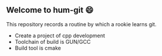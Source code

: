 ## Welcome to hum-git :smile:

This repository records a routine by which a rookie learns git.

- Create a project of cpp development 
- Toolchain of build is GUN/GCC
- Build tool is cmake 
